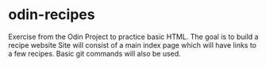 # odin-recipes
Exercise from the Odin Project to practice basic HTML.
The goal is to build a recipe website
Site will consist of a main index page which will have links to a few recipes.
Basic git commands will also be used.